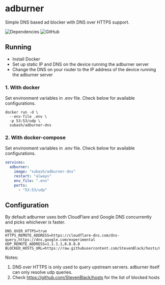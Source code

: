 # adburner
Simple DNS based ad blocker with DNS over HTTPS support.

![Dependencies](https://img.shields.io/david/subash/adburner-dns.svg)
![GitHub](https://img.shields.io/github/license/subash/adburner-dns.svg)

## Running
- Install Docker
- Set up static IP and DNS on the device running the adburner server
- Change the DNS on your router to the IP address of the device running the adburner server

### 1. With docker

Set environment variables in .env file. Check below for available configurations.

```shell
docker run -d \
  --env-file .env \
  -p 53:53/udp \
  subash/adburner-dns
```

### 2. With docker-compose

Set environment variables in .env file. Check below for available configurations.

```yaml
services:
  adburner:
    image: "subash/adburner-dns"
    restart: "always"
    env_file: ".env"
    ports:
      - "53:53/udp"
```

## Configuration

By default adburner uses both CloudFlare and Google DNS concurrently and picks whichever is faster.
```
DNS_OVER_HTTPS=true
HTTPS_REMOTE_ADDRESS=https://cloudflare-dns.com/dns-query,https://dns.google.com/experimental
UDP_REMOTE_ADDRESS=1.1.1.1,8.8.8.8
BLOCKED_HOSTS_URL=https://raw.githubusercontent.com/StevenBlack/hosts/master/hosts
```
Notes:
1. DNS over HTTPS is only used to query upstream servers. adburner itself can only resolve udp queries.
2. Check https://github.com/StevenBlack/hosts for the list of blocked hosts
